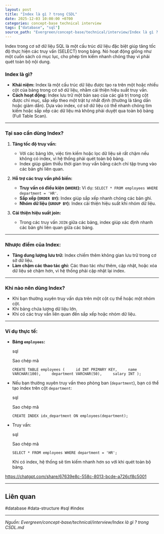 ```yaml
---
layout: post
title: "Index là gì ? trong CSDL"
date: 2025-12-03 10:00:00 +0700
categories: concept-base technical interview
tags: ["database", "sql"]
source_path: "Evergreen/concept-base/technical/interview/Index là gì ? trong CSDL.md"
---
```

Index trong cơ sở dữ liệu SQL là một cấu trúc dữ liệu đặc biệt giúp tăng tốc độ thực hiện các truy vấn (SELECT) trong bảng. Nó hoạt động giống như một cuốn sách có mục lục, cho phép tìm kiếm nhanh chóng thay vì phải quét toàn bộ nội dung.

### **Index là gì?**

- **Khái niệm:** Index là một cấu trúc dữ liệu được tạo ra trên một hoặc nhiều cột của bảng trong cơ sở dữ liệu, nhằm cải thiện hiệu suất truy vấn.
- **Cách hoạt động:** Index lưu trữ một bản sao của các giá trị trong cột được chỉ mục, sắp xếp theo một trật tự nhất định (thường là tăng dần hoặc giảm dần). Dựa vào index, cơ sở dữ liệu có thể nhanh chóng tìm kiếm hoặc sắp xếp các dữ liệu mà không phải duyệt qua toàn bộ bảng (Full Table Scan).

---

### **Tại sao cần dùng Index?**

1. **Tăng tốc độ truy vấn:**
    
    - Với các bảng lớn, việc tìm kiếm hoặc lọc dữ liệu sẽ rất chậm nếu không có index, vì hệ thống phải quét toàn bộ bảng.
    - Index giúp giảm thiểu thời gian truy vấn bằng cách chỉ tập trung vào các bản ghi liên quan.
2. **Hỗ trợ các truy vấn phổ biến:**
    
    - **Truy vấn có điều kiện (`WHERE`):** Ví dụ: `SELECT * FROM employees WHERE department = 'HR'`.
    - **Sắp xếp (`ORDER BY`):** Index giúp sắp xếp nhanh chóng các bản ghi.
    - **Nhóm dữ liệu (`GROUP BY`):** Index cải thiện hiệu suất khi nhóm dữ liệu.
3. **Cải thiện hiệu suất join:**
    
    - Trong các truy vấn `JOIN` giữa các bảng, index giúp xác định nhanh các bản ghi liên quan giữa các bảng.

---

### **Nhược điểm của Index:**

- **Tăng dung lượng lưu trữ:** Index chiếm thêm không gian lưu trữ trong cơ sở dữ liệu.
- **Làm chậm các thao tác ghi:** Các thao tác như thêm, cập nhật, hoặc xóa dữ liệu sẽ chậm hơn, vì hệ thống phải cập nhật lại index.

---

### **Khi nào nên dùng Index?**

- Khi bạn thường xuyên truy vấn dựa trên một cột cụ thể hoặc một nhóm cột.
- Khi bảng chứa lượng dữ liệu lớn.
- Khi có các truy vấn liên quan đến sắp xếp hoặc nhóm dữ liệu.

---

### **Ví dụ thực tế:**

- **Bảng `employees`:**
    
    sql
    
    Sao chép mã
    
    `CREATE TABLE employees (     id INT PRIMARY KEY,     name VARCHAR(100),     department VARCHAR(50),     salary INT );`
    
- Nếu bạn thường xuyên truy vấn theo phòng ban (`department`), bạn có thể tạo index trên cột `department`:
    
    sql
    
    Sao chép mã
    
    `CREATE INDEX idx_department ON employees(department);`
    
- Truy vấn:
    
    sql
    
    Sao chép mã
    
    `SELECT * FROM employees WHERE department = 'HR';`
    
    Khi có index, hệ thống sẽ tìm kiếm nhanh hơn so với khi quét toàn bộ bảng.




https://chatgpt.com/share/67639e8c-558c-8013-bcde-a726cf8c5001


--- 
## Liên quan

#database #data-structure #sql  #index

---
*Nguồn: Evergreen/concept-base/technical/interview/Index là gì ? trong CSDL.md*